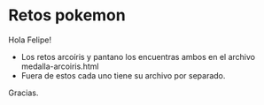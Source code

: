# Retos pokemon

Hola Felipe!

- Los retos arcoíris y pantano los encuentras ambos en el archivo medalla-arcoiris.html
- Fuera de estos cada uno tiene su archivo por separado.

Gracias.